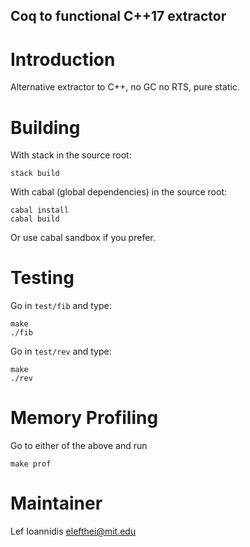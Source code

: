 Coq to functional C++17 extractor
--------------------------

# Introduction

Alternative extractor to C++, no GC no RTS, pure static.

# Building

With stack in the source root:
```
stack build
```

With cabal (global dependencies) in the source root:
```
cabal install
cabal build
```

Or use cabal sandbox if you prefer.

# Testing

Go in `test/fib` and type:

```
make
./fib
```

Go in `test/rev` and type:
```
make
./rev
```

# Memory Profiling

Go to either of the above and run
```
make prof
```

# Maintainer

Lef Ioannidis <elefthei@mit.edu>
